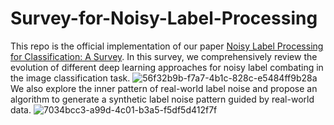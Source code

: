 # Survey-for-Noisy-Label-Processing
This repo is the official implementation of our paper [Noisy Label Processing for Classification: A Survey](https://arxiv.org/abs/2404.04159). 
In this survey, we comprehensively review the evolution of different deep learning approaches for noisy label combating in the image classification task.
![56f32b9b-f7a7-4b1c-828c-e5484ff9b28a](https://github.com/user-attachments/assets/9c77ae64-c23b-4bcc-9ce7-8dddcf181115)
We also explore the inner pattern of real-world label noise and propose an algorithm to generate a synthetic label noise pattern guided by real-world data. 
![7034bcc3-a99d-4c01-b3a5-f5df5d412f7f](https://github.com/user-attachments/assets/da3bae46-4c8e-4c9c-97b7-563df6e2ded4)
